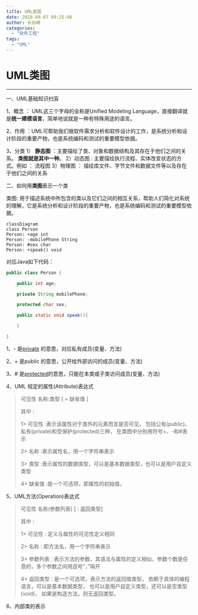 ```yaml
---
title: UML类图
date: 2018-09-07 09:25:00
author: 长白崎
categories:
  - "软件工程"
tags:
  - "UML"
---
```




# UML类图

---

一、UML基础知识扫盲

1、概念 ： UML这三个字母的全称是Unified Modeling Language，直接翻译就是**统一建模语言**，简单地说就是一种有特殊用途的语言。

2、作用 ：UML可帮助我们做软件需求分析和软件设计的工作，是系统分析和设计阶段的重要产物，也是系统编码和测试的重要模型依据。

3、分类
1） **静态图** ：主要描绘了类、对象和数据结构及其存在于他们之间的关系。 **类图就是其中一种**。
2）动态图 : 主要描绘执行流程、实体改变状态的方式。例如 ： 流程图
3）物理图 ： 描绘库文件、字节文件和数据文件等以及存在于他们之间的关系

二、如何用**类图**表示一个类

类图: 用于描述系统中所包含的类以及它们之间的相互关系，帮助人们简化对系统的理解，它是系统分析和设计阶段的重要产物，也是系统编码和测试的重要模型依据。

```mermaid
classDiagram
class Person
Person: +age int
Person: -mobilePhone String
Person: #sex char
Person: +speak() void
```

对应Java如下代码：

```java
public class Person {

    public int age;

    private String mobilePhone;

    protected char sex;

    public static void speak(){

    }

}
```

1、- 是[private](https://so.csdn.net/so/search?q=private&spm=1001.2101.3001.7020) 的意思，对应私有成员(变量、方法)

2、+ 是public 的意思，公开给外部访问的成员(变量、方法)

3、# 是[protected](https://so.csdn.net/so/search?q=protected&spm=1001.2101.3001.7020)的意思，只能在本类或子类访问成员(变量、方法)

4、UML 规定的属性(Attribute)表达式

>    可见性 名称:类型 [ = 缺省值 ]
>
> 其中 :
>
> 1> 可见性 :表示该属性对于类外的元素而言是否可见，
>          包括公有(public)、私有(private)和受保护(protected)三种，
>          在类图中分别用符号+、-和#表示
>
> 2> 名称  :表示属性名，用一个字符串表示
>
> 3> 类型  :表示属性的数据类型，可以是基本数据类型，也可以是用户自定义类型
>
> 4> 缺省值 :是一个可选项，即属性的初始值。

5、UML方法(Operation)表达式

> 可见性 名称(参数列表) [ : 返回类型]
>
> 其中 :
>
> 1> 可见性   :  定义与属性的可见性定义相同
>
> 2> 名称     : 即方法名，用一个字符串表示
>
> 3> 参数列表 : 表示方法的参数，其语法与属性的定义相似，参数个数是任意的，多个参数之间用逗号“，”隔开
>
> 4> 返回类型 : 是一个可选项，表示方法的返回值类型，
>              依赖于具体的编程语言，可以是基本数据类型，
>              也可以是用户自定义类型，还可以是空类型(void)，
>              如果是构造方法，则无返回类型。

6、内部类的表示

